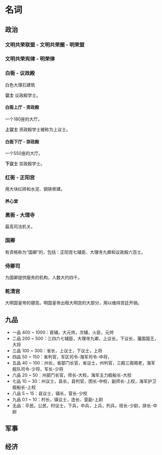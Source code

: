 # 名词

## 政治
### 文明共荣联盟 - 文明共荣圈 - 明荣盟


### 文明共荣宪律 - 明荣律

### 白衙 - 议政殿
白色大理石建筑

**议士** 议政殿学士。

#### 白衙上厅 - 资政殿
一个180座的大厅。

**上议士** 资政殿学士被称为上议士。

#### 白衙下厅 - 崇政殿
一个550座的大厅。

**下议士** 崇政殿学士。

### 红衙 - 正阳宫
用大块红砖和水泥、钢铁修建。

#### 养心堂


### 黑衙 - 大理寺
最高司法机关。

### 国卿
有资格称为“国卿”的，包括：正阳宫七辅臣、大理寺九卿和议政殿六百士。

### 侍卿司
为国卿提供服务的机构，人数大约四千。

### 乾清宫
大明国皇帝的寝宫。明国皇帝出租大明宫的大部分，用以维持宫廷开销。

## 九品
* 一品 400 ~ 1000：首辅，大元帅，次辅，火臣，元帅
* 二品 200 ~ 500：三四六七辅臣，大理寺九卿，上议长，下议长，藩国国王，大将
* 三品 100 ~ 300：省长，上议士，下议士，上将
* 四品 50 ~ 150：省判官，军区司令-海军司令-中将，
* 五品 40 ~ 100：州长，省部门长官，省议士，州判官，三殿三阁阁老，海军舰队司令-少将，军长-少将
* 六品 20 ~ 50：州部门长官，师长-大校，海军主力舰船长-大校
* 七品 10 ~ 30：州议士，县长，县判官，团长-中校，副师长-上校，海军护卫舰船长-上校
* 八品 5 ~ 15：县议士，镇长，营长-少校
* 九品 0.1 ~ 10：村长，镇议士，连长、营副-上尉
* 无品：平民，公民，村议士，下兵，中兵，上兵，列兵，班长-少尉，排长-中尉

## 军事


## 经济